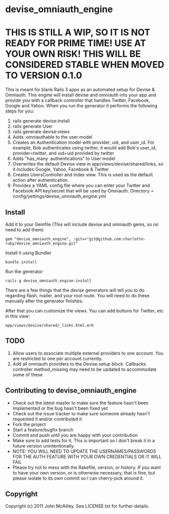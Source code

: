# devise_omniauth_engine

# THIS IS STILL A WIP, SO IT IS NOT READY FOR PRIME TIME!  USE AT YOUR OWN RISK!  THIS WILL BE CONSIDERED STABLE WHEN MOVED TO VERSION 0.1.0

This is meant for blank Rails 3 apps as an automated setup for Devise & Omniauth.  This engine will install devise and omniauth into your app and provide you with a callback controller that handles Twitter, Facebook, Google and Yahoo.  When you run the generator it performs the following steps for you:

1. rails generate devise:install
2. rails generate User
3. rails generate devise:views
4. Adds :omniauthable to the user model
5. Creates an Authentication model with provider, uid, and user_id.  For example, Bob authenticates using twitter, it would add Bob's user_id, provider=twitter, and uid=uid provided by twitter
6. Adds "has_many :authentications" to User model
7. Overwrites the default Devise view in app/views/devise/shared/links, so it includes Google, Yahoo, Facebook & Twitter
8. Creates UsersController and index view.  This is used as the default action after authentication.
9. Provides a YAML config file where you can enter your Twitter and Facebook API key/secret that will be used by Omniauth.  Directory = config/yettings/devise_omniauth_engine.yml

## Install

Add it to your Gemfile (This will include devise and omniauth gems, so no need to add them)

    gem "devise_omniauth_engine", :git=>"git@github.com:charlotte-ruby/devise_omniauth_engine.git"
    
Install it using Bundler
   
    bundle install
    
Run the generator

    rails g devise_omniauth_engine:install
    
There are a few things that the devise generators will tell you to do regarding flash, mailer, and your root route.  You will need to do these manually after the generator finishes.

After that you can customize the views.  You can add buttons for Twitter, etc in this view:

    app/views/devise/shared/_links.html.erb

## TODO
1. Allow users to associate multiple external providers to one account.  You are restricted to one per account currently.  
2. Add all omniauth providers to the Devise.setup block.  Callbacks controller method_missing may need to be updated to accommodate some of these

## Contributing to devise_omniauth_engine
 
* Check out the latest master to make sure the feature hasn't been implemented or the bug hasn't been fixed yet
* Check out the issue tracker to make sure someone already hasn't requested it and/or contributed it
* Fork the project
* Start a feature/bugfix branch
* Commit and push until you are happy with your contribution
* Make sure to add tests for it. This is important so I don't break it in a future version unintentionally.
* NOTE: YOU WILL NEED TO UPDATE THE USERNAMES/PASSWORDS FOR THE AUTH FEATURE WITH YOUR OWN CREDENTIALS OR IT WILL FAIL
* Please try not to mess with the Rakefile, version, or history. If you want to have your own version, or is otherwise necessary, that is fine, but please isolate to its own commit so I can cherry-pick around it.

## Copyright

Copyright (c) 2011 John McAliley. See LICENSE.txt for
further details.

